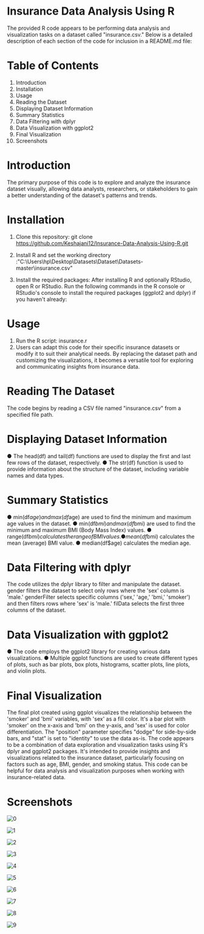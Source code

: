 # Insurance Data Analysis Using R
The provided R code appears to be performing data analysis and visualization tasks on a dataset called "insurance.csv." Below is a detailed description of each section of the code for inclusion in a README.md file:

# Table of Contents

1. Introduction
2. Installation
3. Usage
4. Reading the Dataset
5. Displaying Dataset Information
6. Summary Statistics
7. Data Filtering with dplyr
8. Data Visualization with ggplot2
9. Final Visualization
10. Screenshots

# Introduction
The primary purpose of this code is to explore and analyze the insurance dataset visually, allowing data analysts, researchers, or stakeholders to gain a better understanding of the dataset's patterns and trends. 

# Installation
1. Clone this repository: git clone https://github.com/Keshajani12/Insurance-Data-Analysis-Using-R.git

2. Install R and set the working directory :"C:\\Users\\hp\\Desktop\\Datasets\\Dataset\\Datasets-master\\insurance.csv"

3. Install the required packages: After installing R and optionally RStudio, open R or RStudio.
Run the following commands in the R console or RStudio's console to install the required packages (ggplot2 and dplyr) if you haven't already:

# Usage
1. Run the R script: insurance.r
2. Users can adapt this code for their specific insurance datasets or modify it to suit their analytical needs. By replacing the dataset path and customizing the visualizations, it becomes a versatile tool for exploring and communicating insights from insurance data.

# Reading The Dataset
The code begins by reading a CSV file named "insurance.csv" from a specified file path.

# Displaying Dataset Information
● The head(df) and tail(df) functions are used to display the first and last few rows of the dataset, respectively.
● The str(df) function is used to provide information about the structure of the dataset, including variable names and data types.

# Summary Statistics
● min(df$age) and max(df$age) are used to find the minimum and maximum age values in the dataset.
● min(df$bmi) and max(df$bmi) are used to find the minimum and maximum BMI (Body Mass Index) values.
● range(df$bmi) calculates the range of BMI values.
● mean(df$bmi) calculates the mean (average) BMI value.
● median(df$age) calculates the median age.

# Data Filtering with dplyr
The code utilizes the dplyr library to filter and manipulate the dataset.
gender filters the dataset to select only rows where the 'sex' column is 'male.'
genderFilter selects specific columns ('sex,' 'age,' 'bmi,' 'smoker') and then filters rows where 'sex' is 'male.'
filData selects the first three columns of the dataset.

# Data Visualization with ggplot2
●  The code employs the ggplot2 library for creating various data visualizations.
●  Multiple ggplot functions are used to create different types of plots, such as bar plots, box plots, histograms, scatter plots, line plots, and violin plots.

# Final Visualization
The final plot created using ggplot visualizes the relationship between the 'smoker' and 'bmi' variables, with 'sex' as a fill color. It's a bar plot with 'smoker' on the x-axis and 'bmi' on the y-axis, and 'sex' is used for color differentiation. The "position" parameter specifies "dodge" for side-by-side bars, and "stat" is set to "identity" to use the data as-is.
The code appears to be a combination of data exploration and visualization tasks using R's dplyr and ggplot2 packages. It's intended to provide insights and visualizations related to the insurance dataset, particularly focusing on factors such as age, BMI, gender, and smoking status. This code can be helpful for data analysis and visualization purposes when working with insurance-related data.

# Screenshots
![0](https://github.com/Keshajani12/Insurance-Data-Analysis-Using-R/assets/143489586/434892ca-7871-481a-ab0c-db5f0009e96a)

![1](https://github.com/Keshajani12/Insurance-Data-Analysis-Using-R/assets/143489586/1239fc7a-50cb-483b-922e-37d81e048ace)

![2](https://github.com/Keshajani12/Insurance-Data-Analysis-Using-R/assets/143489586/4ccb650f-7928-4ef0-a08f-df06573dff85)

![3](https://github.com/Keshajani12/Insurance-Data-Analysis-Using-R/assets/143489586/cdc51645-4a9b-4d7d-b2a1-c0a6282ff1cd)

![4](https://github.com/Keshajani12/Insurance-Data-Analysis-Using-R/assets/143489586/545222c7-7d81-47d7-bbab-2071ca8fa79e)

![5](https://github.com/Keshajani12/Insurance-Data-Analysis-Using-R/assets/143489586/6a2f7885-ea1a-45e2-8347-5588640f1242)

![6](https://github.com/Keshajani12/Insurance-Data-Analysis-Using-R/assets/143489586/91ff3e88-144e-45f7-a2a5-9605540488b7)

![7](https://github.com/Keshajani12/Insurance-Data-Analysis-Using-R/assets/143489586/5d278eef-9a36-4ac5-b360-18d6b63d715c)

![8](https://github.com/Keshajani12/Insurance-Data-Analysis-Using-R/assets/143489586/a1fa75d3-73a0-4891-9b8c-05a70b3218ed)

![9](https://github.com/Keshajani12/Insurance-Data-Analysis-Using-R/assets/143489586/b7a326c9-8b87-4d85-8539-b45066074ef4)


